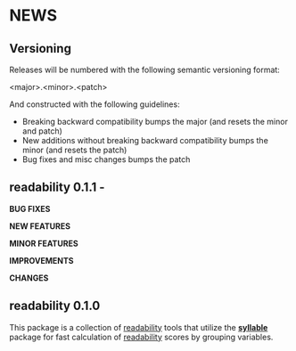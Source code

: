 NEWS
====

Versioning
----------

Releases will be numbered with the following semantic versioning format:

&lt;major&gt;.&lt;minor&gt;.&lt;patch&gt;

And constructed with the following guidelines:

* Breaking backward compatibility bumps the major (and resets the minor
  and patch)
* New additions without breaking backward compatibility bumps the minor
  (and resets the patch)
* Bug fixes and misc changes bumps the patch



readability 0.1.1 -
----------------------------------------------------------------

**BUG FIXES**

**NEW FEATURES**

**MINOR FEATURES**

**IMPROVEMENTS**

**CHANGES**



readability 0.1.0
----------------------------------------------------------------

This package is a collection of <a href="https://github.com/trinker/readability" target="_blank">readability</a> tools that utilize the [**syllable**](https://github.com/trinker/syllable) package for fast calculation of <a href="https://github.com/trinker/readability" target="_blank">readability</a> scores by grouping variables.